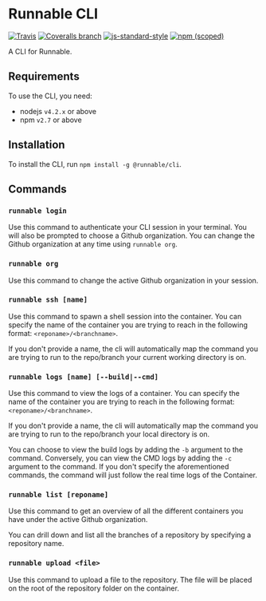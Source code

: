 # Runnable CLI

[![Travis](https://img.shields.io/travis/Runnable/cli/branch.svg?style=flat-square)](https://travis-ci.org/Runnable/cli)
[![Coveralls branch](https://img.shields.io/coveralls/Runnable/cli/master.svg?style=flat-square)](https://coveralls.io/github/Runnable/cli?branch=master)
[![js-standard-style](https://img.shields.io/badge/code%20style-standard-brightgreen.svg?style=flat-square)](http://standardjs.com/)
[![npm (scoped)](https://img.shields.io/npm/v/@runnable/cli.svg?style=flat-square)](https://www.npmjs.com/package/@runnable/cli)

A CLI for Runnable.

## Requirements

To use the CLI, you need:

* nodejs `v4.2.x` or above
* npm `v2.7` or above

## Installation

To install the CLI, run `npm install -g @runnable/cli`.

## Commands

### `runnable login`

Use this command to authenticate your CLI session in your terminal. You will also be prompted to choose a Github organization. You can change the Github organization at any time using `runnable org`.

### `runnable org`

Use this command to change the active Github organization in your session.

### `runnable ssh [name]`

Use this command to spawn a shell session into the container. You can specify the name of the container you are trying to reach in the following format: `<reponame>/<branchname>`.

If you don't provide a name, the cli will automatically map the command you are trying to run to the repo/branch your current working directory is on.

### `runnable logs [name] [--build|--cmd]`

Use this command to view the logs of a container. You can specify the name of the container you are trying to reach in the following format: `<reponame>/<branchname>`. 

If you don't provide a name, the cli will automatically map the command you are trying to run to the repo/branch your local directory is on.

You can choose to view the build logs by adding the `-b` argument to the command. Conversely, you can view the CMD logs by adding the `-c` argument to the command. If you don't specify the aforementioned commands, the command will just follow the real time logs of the Container.

### `runnable list [reponame]`

Use this command to get an overview of all the different containers you have under the active Github organization.

You can drill down and list all the branches of a repository by specifying a repository name.

### `runnable upload <file>`

Use this command to upload a file to the repository. The file will be placed on the root of the repository folder on the container. 
